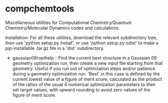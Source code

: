 # compchemtools
Miscellaneous utilities for Computational Chemistry/Quantum Chemistry/Molecular Dynamics codes and calculations.

Installation: For all these utilities, download the relevant subdirectory tree, then use 'python setup.py install', or use 'python setup.py sdist' to make a pip-installable .tar.gz file in a 'dist' subdirectory.

* gaussian09/opthelp - Find the current best structure in a Gaussian 09 geometry optimization run, then create a new input file starting from that geometry. Useful if you run out of optimization steps and/or patience during a geometry optimization run. 'Best' in this case is defined by the current lowest value of a figure of merit score, calculated as the product of the ratios of the usual 4 numerical optimization parameters to their set target values, with upward rounding to avoid zero values of the figure of merit score.
